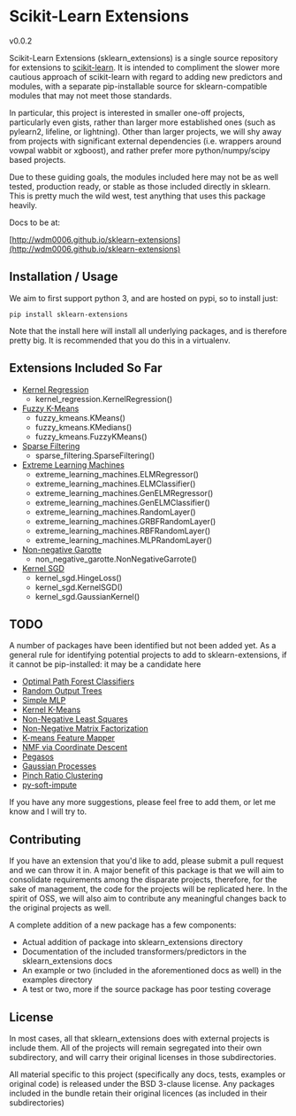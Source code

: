Scikit-Learn Extensions
=======================

v0.0.2

Scikit-Learn Extensions (sklearn_extensions) is a single source repository for extensions to [scikit-learn](https://github.com/sklearn/sklearn). It is intended
to compliment the slower more cautious approach of scikit-learn with regard to adding new predictors and modules, with a 
separate pip-installable source for sklearn-compatible modules that may not meet those standards. 

In particular, this project is interested in smaller one-off projects, particularly even gists, rather than larger more 
established ones (such as pylearn2, lifeline, or lightning). Other than larger projects, we will shy away from projects 
with significant external dependencies (i.e. wrappers around vowpal wabbit or xgboost), and rather prefer more 
python/numpy/scipy based projects. 

Due to these guiding goals, the modules included here may not be as well tested, production ready, or stable as those included 
directly in sklearn.  This is pretty much the wild west, test anything that uses this package heavily.

Docs to be at: 

[http://wdm0006.github.io/sklearn-extensions](http://wdm0006.github.io/sklearn-extensions)

Installation / Usage
--------------------

We aim to first support python 3, and are hosted on pypi, so to install just:
 
    pip install sklearn-extensions

Note that the install here will install all underlying packages, and is therefore pretty big.  It is recommended that 
you do this in a virtualenv.

Extensions Included So Far
--------------------------

 * [Kernel Regression](https://github.com/jmetzen/kernel_regression)
    * kernel_regression.KernelRegression()
 * [Fuzzy K-Means](https://gist.github.com/mblondel/1451300)
    * fuzzy_kmeans.KMeans()
    * fuzzy_kmeans.KMedians()
    * fuzzy_kmeans.FuzzyKMeans()
 * [Sparse Filtering](https://github.com/jmetzen/sparse-filtering)
    * sparse_filtering.SparseFiltering()
 * [Extreme Learning Machines](https://github.com/dclambert/Python-ELM)
    * extreme_learning_machines.ELMRegressor()
    * extreme_learning_machines.ELMClassifier()
    * extreme_learning_machines.GenELMRegressor()
    * extreme_learning_machines.GenELMClassifier()
    * extreme_learning_machines.RandomLayer()
    * extreme_learning_machines.GRBFRandomLayer()
    * extreme_learning_machines.RBFRandomLayer()
    * extreme_learning_machines.MLPRandomLayer()
 * [Non-negative Garotte](https://gist.github.com/agramfort/2351057)
    * non_negative_garotte.NonNegativeGarrote()
 * [Kernel SGD](https://gist.github.com/mblondel/2573392)
    * kernel_sgd.HingeLoss()
    * kernel_sgd.KernelSGD()
    * kernel_sgd.GaussianKernel()
 
TODO
----

A number of packages have been identified but not been added yet. As a general rule for identifying potential projects 
to add to sklearn-extensions, if it cannot be pip-installed: it may be a candidate here

 * [Optimal Path Forest Classifiers](https://github.com/LibOPF/LibOPF)
 * [Random Output Trees](https://github.com/arjoly/random-output-trees)
 * [Simple MLP](https://gist.github.com/amueller/2061456)
 * [Kernel K-Means](https://gist.github.com/mblondel/6230787)
 * [Non-Negative Least Squares](https://gist.github.com/mblondel/4421380)
 * [Non-Negative Matrix Factorization](https://gist.github.com/omangin/8801846)
 * [K-means Feature Mapper](https://gist.github.com/larsmans/5996074)
 * [NMF via Coordinate Descent](https://gist.github.com/mblondel/09648344984565f9477a)
 * [Pegasos](https://github.com/ejlb/pegasos)
 * [Gaussian Processes](https://github.com/jmetzen/skgp)
 * [Pinch Ratio Clustering](https://github.com/rsbowman/sklearn-prc)
 * [py-soft-impute](https://github.com/travisbrady/py-soft-impute)
 
If you have any more suggestions, please feel free to add them, or let me know and I will try to. 

Contributing
------------

If you have an extension that you'd like to add, please submit a pull request and we can throw it in.  A major benefit of
this package is that we will aim to consolidate requirements among the disparate projects, therefore, for the sake of 
management, the code for the projects will be replicated here. In the spirit of OSS, we will also aim to contribute any
meaningful changes back to the original projects as well.

A complete addition of a new package has a few components:

 * Actual addition of package into sklearn\_extensions directory
 * Documentation of the included transformers/predictors in the sklearn\_extensions docs
 * An example or two (included in the aforementioned docs as well) in the examples directory
 * A test or two, more if the source package has poor testing coverage

License
-------

In most cases, all that sklearn\_extensions does with external projects is include them. All of the projects will remain
segregated into their own subdirectory, and will carry their original licenses in those subdirectories.

All material specific to this project (specifically any docs, tests, examples or original code) is released under the 
BSD 3-clause license. Any packages included in the bundle retain their original licences (as included in their subdirectories)